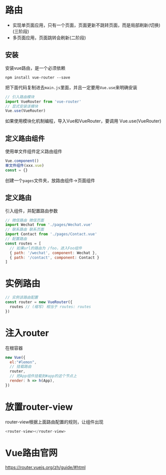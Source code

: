 
# 路由

- 实现单页面应用，只有一个页面，页面更新不跳转页面，而是局部刷新(切换)(三阶段)
- 多页面应用，页面跳转会刷新(二阶段)

## 安装

安装vue路由，是一个必须依赖
```
npm install vue-router --save
```
把下面代码复制进去`main.js`里面，并且一定要用`Vue.use`来明确安装
```js
// 引入路由模块
import VueRouter from 'vue-router'
// 显式安装该模块
Vue.use(VueRouter)
```
如果使用模块化机制编程，导入Vue和VueRouter，要调用 Vue.use(VueRouter)

## 定义路由组件

使用单文件组件定义路由组件
```js
Vue.component()
单文件组件(xxx.vue)
const = {}
```
创建一个`pages`文件夹，放路由组件->页面组件

## 定义路由

引入组件，并配置路由参数
```js
// 微信路由 微信页面
import Wechat from './pages/Wechat.vue'
// 联系路由 联系页面
import Contact from './pages/Contact.vue'
// 配置路由
const routes = [
  // 如果url的路由为 /foo，进入Foo组件
  { path: '/wechat', component: Wechat },
  { path: '/contact', component: Contact }
]
```

# 实例路由

```js
// 实例该路由配置
const router = new VueRouter({
  routes // (缩写) 相当于 routes: routes
})
```

# 注入router

在根容器
```js
new Vue({
  el:"#lemon",
  // 挂载路由
  router,
  // 把App组件挂载到#app的这个节点上
  render: h => h(App),
})
```

# 放置router-view

router-view根据上面路由配置的规则，让组件出现
```js
<router-view></router-view>
```

# Vue路由官网

https://router.vuejs.org/zh/guide/#html